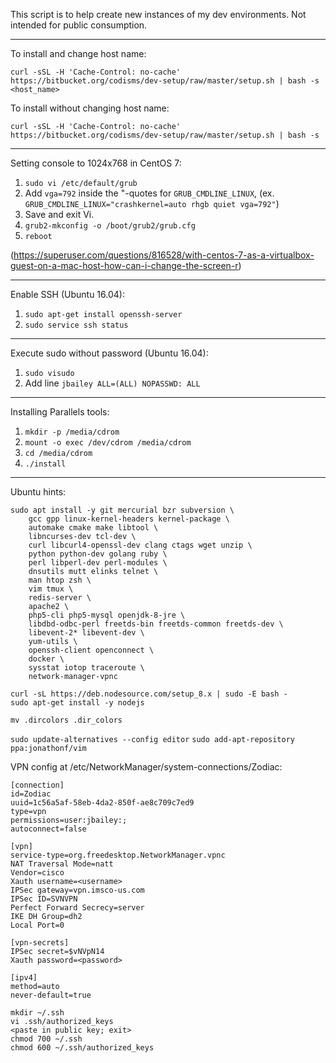 This script is to help create new instances of my dev environments.  Not intended for public consumption.

----

To install and change host name:

`curl -sSL -H 'Cache-Control: no-cache' https://bitbucket.org/codisms/dev-setup/raw/master/setup.sh | bash -s <host_name>`

To install without changing host name:

`curl -sSL -H 'Cache-Control: no-cache' https://bitbucket.org/codisms/dev-setup/raw/master/setup.sh | bash -s`

----

Setting console to 1024x768 in CentOS 7:

1. `sudo vi /etc/default/grub`
2. Add `vga=792` inside the "-quotes for `GRUB_CMDLINE_LINUX`, (ex. `GRUB_CMDLINE_LINUX="crashkernel=auto rhgb quiet vga=792"`)
3. Save and exit Vi.
4. `grub2-mkconfig -o /boot/grub2/grub.cfg`
5. `reboot`

(https://superuser.com/questions/816528/with-centos-7-as-a-virtualbox-guest-on-a-mac-host-how-can-i-change-the-screen-r)

----

Enable SSH (Ubuntu 16.04):

1. `sudo apt-get install openssh-server`
2. `sudo service ssh status`


----

Execute sudo without password (Ubuntu 16.04):

1. `sudo visudo`
2. Add line `jbailey ALL=(ALL) NOPASSWD: ALL`

----

Installing Parallels tools:

1. `mkdir -p /media/cdrom`
2. `mount -o exec /dev/cdrom /media/cdrom`
3. `cd /media/cdrom`
4. `./install`

----

Ubuntu hints:

```
sudo apt install -y git mercurial bzr subversion \
	gcc gpp linux-kernel-headers kernel-package \
	automake cmake make libtool \
	libncurses-dev tcl-dev \
	curl libcurl4-openssl-dev clang ctags wget unzip \
	python python-dev golang ruby \
	perl libperl-dev perl-modules \
	dnsutils mutt elinks telnet \
	man htop zsh \
	vim tmux \
	redis-server \
	apache2 \
	php5-cli php5-mysql openjdk-8-jre \
	libdbd-odbc-perl freetds-bin freetds-common freetds-dev \
	libevent-2* libevent-dev \
	yum-utils \
	openssh-client openconnect \
	docker \
	sysstat iotop traceroute \
	network-manager-vpnc
```

```
curl -sL https://deb.nodesource.com/setup_8.x | sudo -E bash -
sudo apt-get install -y nodejs
```

`mv .dircolors .dir_colors`

`sudo update-alternatives --config editor`
`sudo add-apt-repository ppa:jonathonf/vim`

VPN config at /etc/NetworkManager/system-connections/Zodiac:
```
[connection]
id=Zodiac
uuid=1c56a5af-58eb-4da2-850f-ae8c709c7ed9
type=vpn
permissions=user:jbailey:;
autoconnect=false

[vpn]
service-type=org.freedesktop.NetworkManager.vpnc
NAT Traversal Mode=natt
Vendor=cisco
Xauth username=<username>
IPSec gateway=vpn.imsco-us.com
IPSec ID=SVNVPN
Perfect Forward Secrecy=server
IKE DH Group=dh2
Local Port=0

[vpn-secrets]
IPSec secret=$vNVpN14
Xauth password=<password>

[ipv4]
method=auto
never-default=true
```



```
mkdir ~/.ssh
vi .ssh/authorized_keys
<paste in public key; exit>
chmod 700 ~/.ssh
chmod 600 ~/.ssh/authorized_keys
```

